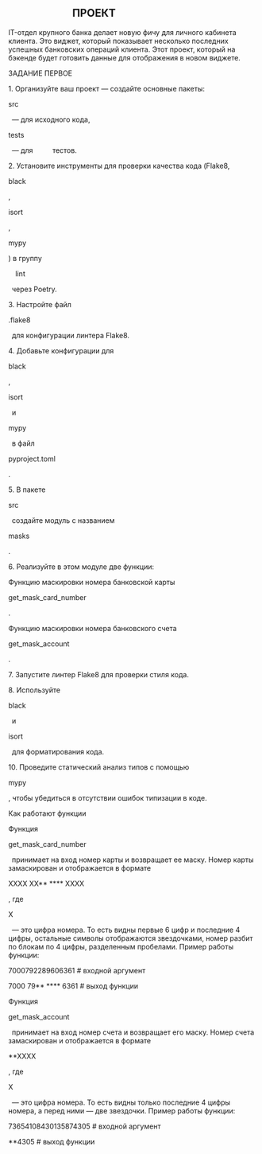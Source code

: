 ﻿
## `                                                          `**ПРОЕКТ**
IT-отдел крупного банка делает новую фичу для личного кабинета клиента. Это виджет, который показывает несколько последних успешных банковских операций клиента. Этот проект, который на бэкенде будет готовить данные для отображения в новом виджете.

ЗАДАНИЕ ПЕРВОЕ

1\. Организуйте ваш проект — создайте основные пакеты: 

src

` `— для исходного кода, 

tests

` `— для          тестов.

2\. Установите инструменты для проверки качества кода (Flake8, 

black

, 

isort

, 

mypy

) в группу 

`  `lint

` `через Poetry.

3\. Настройте файл 

.flake8

` `для конфигурации линтера Flake8.

4\. Добавьте конфигурации для 

black

, 

isort

` `и 

mypy

` `в файл 

pyproject.toml

.

5\. В пакете 

src

` `создайте модуль с названием 

masks

.

6\. Реализуйте в этом модуле две функции:

Функцию маскировки номера банковской карты 

get\_mask\_card\_number

.

Функцию маскировки номера банковского счета 

get\_mask\_account

.

7\. Запустите линтер Flake8 для проверки стиля кода.

8\. Используйте 

black

` `и 

isort

` `для форматирования кода.

10\. Проведите статический анализ типов с помощью 

mypy

, чтобы убедиться в отсутствии ошибок типизации в коде.

Как работают функции

Функция 

get\_mask\_card\_number

` `принимает на вход номер карты и возвращает ее маску. Номер карты замаскирован и отображается в формате 

XXXX XX\*\* \*\*\*\* XXXX

, где 

X

` `— это цифра номера. То есть видны первые 6 цифр и последние 4 цифры, остальные символы отображаются звездочками, номер разбит по блокам по 4 цифры, разделенным пробелами. Пример работы функции:

7000792289606361     # входной аргумент

7000 79\*\* \*\*\*\* 6361  # выход функции

Функция 

get\_mask\_account

` `принимает на вход номер счета и возвращает его маску. Номер счета замаскирован и отображается в формате 

\*\*XXXX

, где 

X

` `— это цифра номера. То есть видны только последние 4 цифры номера, а перед ними — две звездочки. Пример работы функции:

73654108430135874305  # входной аргумент

\*\*4305  # выход функции







